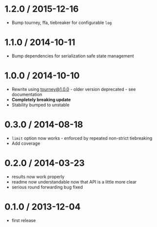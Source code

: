 1.2.0 / 2015-12-16
==================
  * Bump tourney, ffa, tiebreaker for configurable `log`

1.1.0 / 2014-10-11
==================
  * Bump dependencies for serialization safe state management

1.0.0 / 2014-10-10
==================
  * Rewrite using tourney@1.0.0 - older version deprecated - see documentation
  * **Completely breaking update**
  * Stability bumped to unstable

0.3.0 / 2014-08-18
==================
  * `limit` option now works - enforced by repeated non-strict tiebreaking
  * Add coverage

0.2.0 / 2014-03-23
==================
  * results now work properly
  * readme now understandable now that API is a little more clear
  * serious round forwarding bug fixed

0.1.0 / 2013-12-04
==================
  * first release

